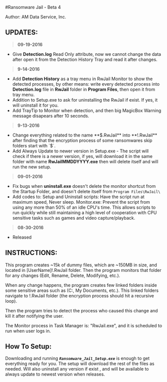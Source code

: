 #Ransomware Jail - Beta 4

Author: AM Data Service, Inc.

UPDATES:
----
>**09-19-2016**
- Give **Detection.log** Read Only attribute, now we cannot change the data after open it from the Detection History Tray and read it after changes.

>**9-14-2016**
- Add **Detection History** as a tray menu in RwJail Monitor to show the detected processes, by other means: write every detected process into **Detection.log** file in **RwJail** folder in **Program Files**, then open it from tray menu.
- Addition to Setup.exe to ask for uninstalling the RwJail if exist. If yes, it will uninstall it for you.
- Add TrayTip to Monitor when detection, and then big MagicBox Warning message disapears after 10 seconds. 

>**9-13-2016**
- Change everything related to the name **$.RwJail** into **!.RwJail** after finding that the encryption process of some ransomwares skip folders start with `$`.
- Add Always Update to newer version in Setup.exe -
  The script will check if there is a newer version, if yes, will download it in the same folder with name **RwJailMMDDYYYY.exe** then will delete itself and will run the new setup.

>**09-01-2016**
- Fix bugs when **uninstall.exe** doesn't delete the monitor shortcut from the Startup Folder, and doesn't delete itself from `Program Files\RwJail\`
- Add codes to: Setup and Uninstall scripts: Have the script run at maximum speed, Never sleep.
                Monitor.exe: Prevent the script from using any more than 50% of an idle CPU's time. This allows scripts to run quickly while still maintaining a high level of cooperation with CPU sensitive tasks such as games and video capture/playback.

>**08-30-2016**
- Released

INSTRUCTIONS:
-------------
This program creates ~15k of dummy files, which are ~150MB in size, and located in [UserName]\!.RwJail folder.
Then the program monitors that folder for any changes (Edit, Rename, Delete, Modifying, etc.).

When any change happens, the program creates few linked folders inside some sensitive areas such as (C:\, My Documents, etc.). This linked folders navigate to !.RwJail folder (the encryption process should hit a recursive loop).

Then the program tries to detect the process who caused this change and kill it after notifying the user.

The Monitor process in Task Manager is: "RwJail.exe", and it is scheduled to run when user logs in.

How To Setup:
-------------
Downloading and running ***`Ransomware_Jail_Setup.exe`*** is enough to get everything ready for you.
The setup will download the rest of the files as needed. Will also uninstall any version if exist , and will be available to always update to newest version when releases.
